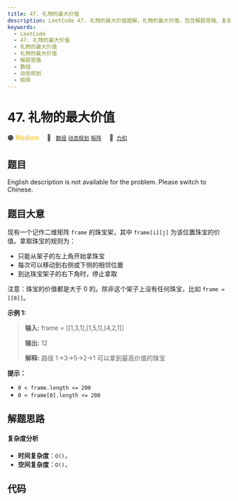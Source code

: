 ```yaml
---
title: 47. 礼物的最大价值
description: LeetCode 47. 礼物的最大价值题解，礼物的最大价值，包含解题思路、复杂度分析以及完整的 JavaScript 代码实现。
keywords:
  - LeetCode
  - 47. 礼物的最大价值
  - 礼物的最大价值
  - 礼物的最大价值
  - 解题思路
  - 数组
  - 动态规划
  - 矩阵
---
```


# 47. 礼物的最大价值

🟠 <font color=#ffb800>Medium</font>&emsp; 🔖&ensp; [`数组`](/tag/array.md) [`动态规划`](/tag/dynamic-programming.md) [`矩阵`](/tag/matrix.md)&emsp; 🔗&ensp;[`力扣`](https://leetcode.cn/problems/li-wu-de-zui-da-jie-zhi-lcof)

## 题目

English description is not available for the problem. Please switch to
Chinese.


## 题目大意

现有一个记作二维矩阵 `frame` 的珠宝架，其中 `frame[i][j]` 为该位置珠宝的价值。拿取珠宝的规则为：

  * 只能从架子的左上角开始拿珠宝
  * 每次可以移动到右侧或下侧的相邻位置
  * 到达珠宝架子的右下角时，停止拿取

注意：珠宝的价值都是大于 0 的。除非这个架子上没有任何珠宝，比如 `frame = [[0]]`。



**示例 1:**

> 
> 
> 
> 
> 
> **输入:** frame = [[1,3,1],[1,5,1],[4,2,1]]
> 
> **输出:** 12
> 
> **解释:** 路径 1→3→5→2→1 可以拿到最高价值的珠宝



**提示：**

  * `0 < frame.length <= 200`
  * `0 < frame[0].length <= 200`




## 解题思路

#### 复杂度分析

- **时间复杂度**：`O()`，
- **空间复杂度**：`O()`，

## 代码

```javascript

```